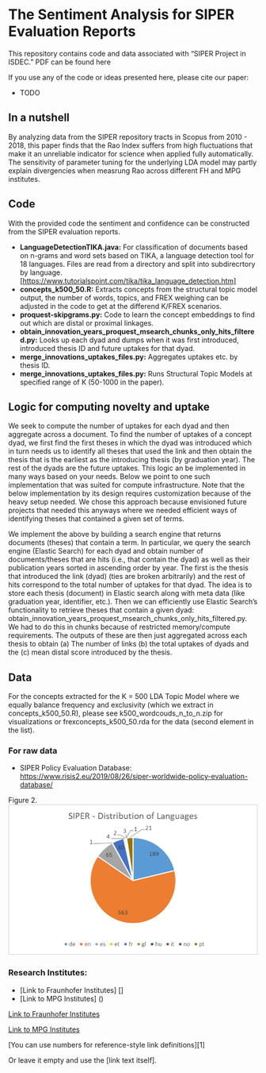 # The Sentiment Analysis for SIPER Evaluation Reports
This repository contains code and data associated with “SIPER Project in ISDEC.” PDF can be found here

If you use any of the code or ideas presented here, please cite our paper:
* TODO

## In a nutshell
By analyzing data from the SIPER repository tracts in Scopus from 2010 - 2018, this paper finds that the Rao Index suffers from high fluctuations that make it an unreliable indicator for science when applied fully automatically. 
The sensitivity of parameter tuning for the underlying LDA model may partly explain divergencies when measrung Rao across different FH and MPG institutes.



## Code
With the provided code the sentiment and confidence can be constructed from the SIPER evaluation reports.

* **LanguageDetectionTIKA.java:** For classification of documents based on n-grams and word sets based on TIKA, a language detection tool for 18 languages. Files are read from a directory and split into subdirecrtory by language. [https://www.tutorialspoint.com/tika/tika_language_detection.htm]
* **concepts_k500_50.R:** Extracts concepts from the structural topic model output, the number of words, topics, and FREX weighing can be adjusted in the code to get at the differend K/FREX scenarios.
* **proquest-skipgrams.py:** Code to learn the concept embeddings to find out which are distal or proximal linkages.
* **obtain_innovation_years_proquest_msearch_chunks_only_hits_filtered.py:** Looks up each dyad and dumps when it was first introduced, introduced thesis ID and future uptakes for that dyad.
* **merge_innovations_uptakes_files.py:** Aggregates uptakes etc. by thesis ID.
* **merge_innovations_uptakes_files.py:** Runs Structural Topic Models at specified range of K (50-1000 in the paper).

## Logic for computing novelty and uptake
We seek to compute the number of uptakes for each dyad and then aggregate across a document. To find the number of uptakes of a concept dyad, we first find the first theses in which the dyad was introduced which in turn needs us to identify all theses that used the link and then obtain the thesis that is the earliest as the introducing thesis (by graduation year). The rest of the dyads are the future uptakes. This logic an be implemented in many ways based on your needs. Below we point to one such implementation that was suited for compute infrastructure. Note that the below implementation by its design requires customization because of the heavy setup needed. We chose this approach because envisioned future projects that needed this anyways where we needed efficient ways of identifying theses that contained a given set of terms.

We implement the above by building a search engine that returns documents (theses) that contain a term. In particular, we query the search engine (Elastic Search) for each dyad and obtain number of documents/theses that are hits (i.e., that contain the dyad) as well as their publication years sorted in ascending order by year. The first is the thesis that introduced the link (dyad) (ties are broken arbitrarily) and the rest of hits correspond to the total number of uptakes for that dyad. The idea is to store each thesis (document) in Elastic search along with meta data (like graduation year, identifier, etc.). Then we can efficiently use Elastic Search’s functionality to retrieve theses that contain a given dyad: obtain_innovation_years_proquest_msearch_chunks_only_hits_filtered.py. We had to do this in chunks because of restricted memory/compute requirements. The outputs of these are then just aggregated across each thesis to obtain (a) The number of links (b) the total uptakes of dyads and the (c) mean distal score introduced by the thesis.

## Data
For the concepts extracted for the K = 500 LDA Topic Model where we equally balance frequency and exclusivity (which we extract in concepts_k500_50.R), please see k500_wordcouds_n_to_n.zip for visualizations or frexconcepts_k500_50.rda for the data (second element in the list).

### For raw data 
* SIPER Policy Evaluation Database: https://www.risis2.eu/2019/08/26/siper-worldwide-policy-evaluation-database/

Figure 2.
![foxdemo](https://github.com/azielinskiACC/eval_SIPER_sentiments/blob/main/SiperLanguagesData.png)


### Research Institutes:
* [Link to Fraunhofer Institutes] []
* [Link to MPG Institutes] ()

[Link to Fraunhofer Institutes](https://en.wikipedia.org/wiki/Fraunhofer_Society#:~:text=%20These%20are%20Fraunhofer%20Institute%20s%20for:%20,IZI%2010%20Laser%20Technology%20%E2%80%93%20ILT%20More)

[Link to MPG Institutes](https://en.wikipedia.org/wiki/List_of_Max_Planck_Institutes#:~:text=Institutes%20and%20Research%20Units%20%20%20%20Name,&%20Social%20Sciences%20%2017%20more%20rows)


[You can use numbers for reference-style link definitions][1]

Or leave it empty and use the [link text itself].

